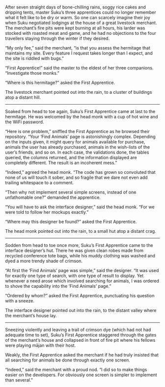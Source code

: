 After seven straight days of bone-chilling rains, soggy rice cakes and dripping tents, master Suku’s three apprentices could no longer remember what it felt like to be dry or warm.  So one can scarcely imagine their joy when Suku negotiated lodgings at the house of a great livestock merchant. The merchant’s fire pits were kept burning at all hours, his larder was stocked with roasted meat and game, and he had no objections to the four travellers staying through the winter if they desired.

“My only fee,” said the merchant, “is that you assess the hermitage that maintains my site.  Every feature I request takes longer than I expect, and the site is riddled with bugs.”

“First Apprentice!” said the master to the eldest of her three companions. “Investigate those monks.”

“Where is this hermitage?” asked the First Apprentice.

The livestock merchant pointed out into the rain, to a cluster of buildings atop a distant hill.

----------

Soaked from head to toe again, Suku’s First Apprentice came at last to the hermitage.  He was welcomed by the head monk with a cup of hot wine and the WiFi password.

“Here is one problem,” sniffled the First Apprentice as he browsed their repository. “Your ‘Find Animals’ page is astonishingly complex. Depending on the inputs given, it might query for animals available for purchase, animals the user has already purchased, animals in the wish-lists of the user’s friends, and so on. In each case, the validations done, the tables queried, the columns returned, and the information displayed are completely different. The result is an incoherent mess.”

“Indeed,” agreed the head monk. “The code has grown so convoluted that none of us will touch it sober, and so fragile that we dare not even add trailing whitespace to a comment.

“Then why not implement several simple screens, instead of one unfathomable one?” demanded the apprentice.

“You will have to ask the interface designer,” said the head monk. “For we were told to follow her mockups exactly.”

“Where may this designer be found?” asked the First Apprentice.

The head monk pointed out into the rain, to a small hut atop a distant crag.

----------

Sodden from head to toe once more, Suku’s First Apprentice came to the interface designer’s hut.  There he was given clean robes made from recycled conference tote bags, while his muddy clothing was washed and dyed a more trendy shade of crimson.

“At first the ‘Find Animals’ page was simple,” said the designer. “It was used for exactly one type of search, with one type of result to display.  Yet whenever a need arose which involved searching for animals, I was ordered to shove the capability into the ‘Find Animals’ page.”

“Ordered by whom?” asked the First Apprentice, punctuating his question with a sneeze.

The interface designer pointed out into the rain, to the distant valley where the merchant’s house lay.

----------

Sneezing violently and leaving a trail of crimson dye (which had not had adequate time to set), Suku’s First Apprentice staggered through the gates of the merchant’s house and collapsed in front of fire pit where his fellows were playing mājan with their host.

Weakly, the First Apprentice asked the merchant if he had truly insisted that all searching for animals be done through exactly one screen.

“Indeed,” said the merchant with a proud nod. “I did so to make things easier on the developers. For obviously one screen is simpler to implement than several.” 
